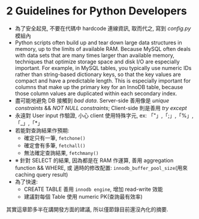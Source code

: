 # 2 Guidelines for Python Developers

- 為了安全起見, 不要在代碼中 hardcode 連線資訊, 取而代之, 寫到 *config.py* 模組內
- Python scripts often build up and tear down large data structures in memory, up to the limits of available RAM. Because MySQL often deals with data sets that are many times larger than available memory, techniques that optimize storage space and disk I/O are especially important. For example, in MySQL tables, you typically use numeric IDs rather than string-based dictionary keys, so that the key values are compact and have a predictable length. This is especially important for columns that make up the primary key for an InnoDB table, because those column values are duplicated within each secondary index.
- 盡可能地避免 DB 接觸到 *bad data*. Server-side 善用像是 *unique constraints* && *NOT NULL constraints*; Client-side 則是善用 *try except*
- 永遠對 User input 作驗證, 小心 client 使用特殊字元, ex: 「"」,「;」,「%」,「_」,「*」
- 若能對查詢結果作預期:
    - 確定只有一筆, `fetchone()`
    - 確定會有多筆, `fetchall()`
    - 無法確定查詢結果, `fetchmany()`
- ※ 針對 SELECT 的結果, 因為都是在 RAM 作運算, 善用 aggregation function && WHERE, 或 適時的修改配置: `innodb_buffer_pool_size`(用來 caching query result)
- 為了快速: 
    - CREATE TABLE 善用 `innodb engine`, 增加 read-write 效能
    - 建議對每個 Table 使用 numeric PK(查詢最有效率)

其實這章節多半在講開發方面的建議, 所以僅節錄目前還沒內化的摘要.
